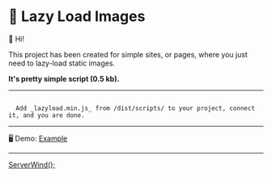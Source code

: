 # 🚀 Lazy Load Images

👋 Hi!

This project has been created for simple sites, or pages, where you just need to lazy-load static images.

<b>It's pretty simple script (0.5 kb).</b>

---

<code>
  Add _lazyload.min.js_ from /dist/scripts/ to your project, connect it, and you are done.
</code>

---

🖥️ Demo: <a href="/dist/">Example</a>

---

<a href="https://github.com/serverwind">ServerWind();</a>
